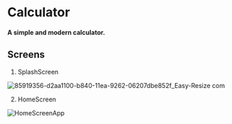 # Calculator

#### A simple and modern calculator.

## Screens

1. SplashScreen

![85919356-d2aa1100-b840-11ea-9262-06207dbe852f_Easy-Resize com](https://user-images.githubusercontent.com/51540772/85919715-4f8aba00-b844-11ea-8f21-3092988c1462.jpg)

2. HomeScreen

![HomeScreenApp](https://user-images.githubusercontent.com/51540772/85919374-f9684780-b840-11ea-9ce3-587d98e13166.png)
